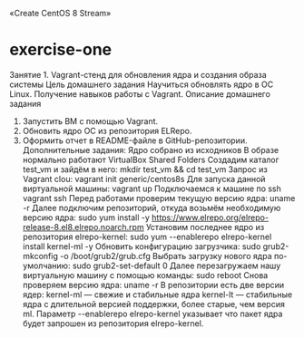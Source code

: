 «Create CentOS 8 Stream»
# exercise-one
Занятие 1. Vagrant-стенд для обновления ядра и создания образа системы
Цель домашнего задания
Научиться обновлять ядро в ОС Linux. Получение навыков работы с Vagrant. 
Описание домашнего задания
1) Запустить ВМ с помощью Vagrant.
2) Обновить ядро ОС из репозитория ELRepo.
3) Оформить отчет в README-файле в GitHub-репозитории.
Дополнительные задания:
Ядро собрано из исходников
В образе нормально работают VirtualBox Shared Folders
Создадим каталог test_vm и зайдём в него: mkdir test_vm && cd test_vm
Запрос из Vagrant clou:  vagrant init generic/centos8s
Для запуска данной виртуальной машины: vagrant up
Подключаемся к машине по ssh vagrant ssh
Перед работами проверим текущую версию ядра: uname -r
Далее подключим репозиторий, откуда возьмём необходимую версию ядра: sudo yum install -y https://www.elrepo.org/elrepo-release-8.el8.elrepo.noarch.rpm
Установим последнее ядро из репозитория elrepo-kernel: sudo yum --enablerepo elrepo-kernel install kernel-ml -y
Обновить конфигурацию загрузчика: sudo grub2-mkconfig -o /boot/grub2/grub.cfg
Выбрать загрузку нового ядра по-умолчанию: sudo grub2-set-default 0
Далее перезагружаем нашу виртуальную машину с помощью команды: sudo reboot
Снова проверяем версию ядра: uname -r
В репозитории есть две версии ядер:
kernel-ml — свежие и стабильные ядра
kernel-lt — стабильные ядра с длительной версией поддержки, более старые, чем версия ml.
Параметр --enablerepo elrepo-kernel указывает что пакет ядра будет запрошен из репозитория elrepo-kernel.
